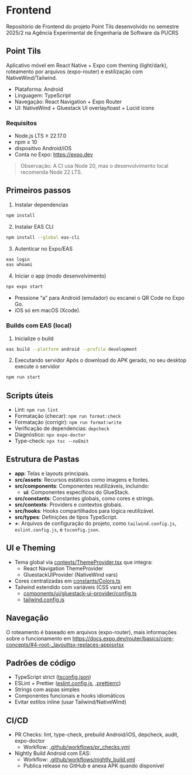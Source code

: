 # Frontend

Repositório de Frontend do projeto Point Tils desenvolvido no semestre 2025/2 na Agência Experimental de Engenharia de Software da PUCRS

## Point Tils

Aplicativo móvel em React Native + Expo com theming (light/dark), roteamento por arquivos (expo-router) e estilização com NativeWind/Tailwind.

- Plataforma: Android
- Linguagem: TypeScript
- Navegação: React Navigation + Expo Router
- UI: NativeWind + Gluestack UI overlay/toast + Lucid icons

### Requisitos

- Node.js LTS ≥ 22.17.0
- npm ≥ 10
- dispositivo Android/iOS
- Conta no Expo: https://expo.dev

> Observação: A CI usa Node 20, mas o desenvolvimento local recomenda Node 22 LTS.

## Primeiros passos

1. Instalar dependencias

```bash
npm install
```

2. Instalar EAS CLI

```bash
npm install --global eas-cli
```

3. Autenticar no Expo/EAS

```bash
eas login
eas whoami
```

4. Iniciar o app (modo desenvolvimento)

```bash
npx expo start
```

- Pressione “a” para Android (emulador) ou escanei o QR Code no Expo Go.
- iOS só em macOS (Xcode).

### Builds com EAS (local)

1. Inicialize o build

```bash
eas build --platform android --profile development
```

2. Executando servidor
   Após o download do APK gerado, no seu desktop execute o servidor

```bash
npm run start
```

## Scripts úteis

- Lint: `npm run lint`
- Formatação (checar): `npm run format:check`
- Formatação (corrigir): `npm run format:write`
- Verificação de dependencias: `depcheck`
- Diagnóstico: `npx expo-doctor`
- Type-check: `npx tsc --noEmit`

## Estrutura de Pastas

- **app**: Telas e layouts principais.
- **src/assets**: Recursos estáticos como imagens e fontes.
- **src/components**: Componentes reutilizáveis, incluindo:
  - **ui**: Componentes específicos do GlueStack.
- **src/constants**: Constantes globais, como cores e strings.
- **src/contexts**: Providers e contextos globais.
- **src/hooks**: Hooks compartilhados para lógica reutilizável.
- **src/types**: Definições de tipos TypeScript.
- **+**: Arquivos de configuração do projeto, como `tailwind.config.js`, `eslint.config.js`, e `tsconfig.json`.

## UI e Theming

- Tema global via [contexts/ThemeProvider.tsx](src/contexts/ThemeProvider.tsx) que integra:
  - React Navigation ThemeProvider
  - GluestackUIProvider (NativeWind vars)
- Cores centralizadas em [constants/Colors.ts](src/constants/Colors.ts)
- Tailwind estendido com variáveis (CSS vars) em
  - [components/ui/gluestack-ui-provider/config.ts](src/components/ui/gluestack-ui-provider/config.ts)
  - [tailwind.config.js](tailwind.config.js)

## Navegação

O roteamento é baseado em arquivos (expo-router), mais informações sobre o funcionamento em https://docs.expo.dev/router/basics/core-concepts/#4-root-_layouttsx-replaces-appjsxtsx

## Padrões de código

- TypeScript strict ([tsconfig.json](tsconfig.json))
- ESLint + Prettier ([eslint.config.js](eslint.config.js), [.prettierrc](.prettierrc))
- Strings com aspas simples
- Componentes funcionais e hooks idiomáticos
- Evitar estilos inline (usar Tailwind/NativeWind)

## CI/CD

- PR Checks: lint, type-check, prebuild Android/iOS, depcheck, audit, expo-doctor
  - Workflow: [.github/workflows/pr_checks.yml](.github/workflows/pr_checks.yml)
- Nightly Build Android com EAS:
  - Workflow: [.github/workflows/nightly_build.yml](.github/workflows/nightly_build.yml)
  - Publica release no GitHub e anexa APK quando disponível
